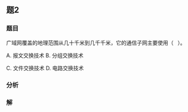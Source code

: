 ## 题2
### 题目
广域网覆盖的地理范围从几十千米到几千千米，它的通信子网主要使用（ $\;$ ）。

A. 报文交换技术 B. 分组交换技术

C. 文件交换技术 D. 电路交换技术
### 分析

### 解